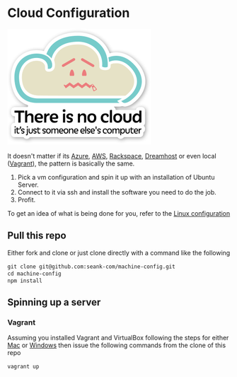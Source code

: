 # Cloud Configuration

![alt text](../docs/img/cloud.png "There is no cloud")

It doesn't matter if its [Azure](https://azure.microsoft.com/), [AWS](https://aws.amazon.com/), [Rackspace](https://www.rackspace.com/en-us/cloud), [Dreamhost](https://www.dreamhost.com/cloud/) or even local ([Vagrant](https://www.vagrantup.com/)), the pattern is basically the same.
1. Pick a vm configuration and spin it up with an installation of Ubuntu Server.
2. Connect to it via ssh and install the software you need to do the job.
3. Profit.

To get an idea of what is being done for you, refer to the [Linux configuration](Linux.md)

## Pull this repo

Either fork and clone or just clone directly with a command like the following

```
git clone git@github.com:seank-com/machine-config.git
cd machine-config
npm install
```

## Spinning up a server

### Vagrant

Assuming you installed Vagrant and  VirtualBox following the steps for either [Mac](MAC.md) or [Windows](Windows.md) then issue the following commands from the clone of this repo

```
vagrant up
```
